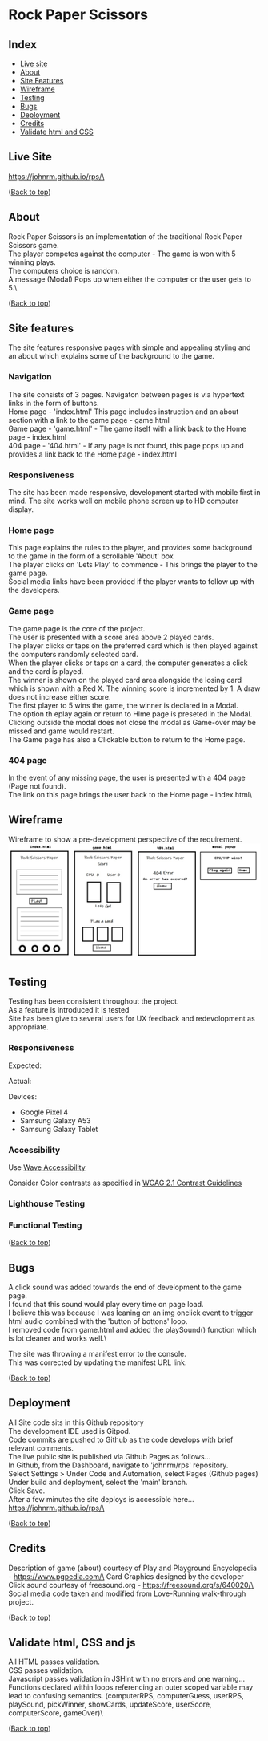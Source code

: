 # Rock Paper Scissors
## Index
* [Live site](#live-site)
* [About](#about)
* [Site Features](#site-features)
* [Wireframe](#wireframe)
* [Testing](#testing)
* [Bugs](#bugs)
* [Deployment](#deployment)
* [Credits](#credits)
* [Validate html and CSS](#validate-html-and-css)

## Live Site
https://johnrm.github.io/rps/\

([Back to top](#index))

## About
Rock Paper Scissors is an implementation of the traditional Rock Paper Scissors game.\
The player competes against the computer - The game is won with 5 winning plays.\
The computers choice is random.\
A message (Modal) Pops up when either the computer or the user gets to 5.\

([Back to top](#index))

## Site features
The site features responsive pages with simple and appealing styling and an about which explains some of the background to the game.

### Navigation
The site consists of 3 pages. Navigaton between pages is via hypertext links in the form of buttons.\
Home page - 'index.html' This page includes instruction and an about section with a link to the game page - game.html\
Game page - 'game.html' - The game itself with a link back to the Home page - index.html\
404 page - '404.html' - If any page is not found, this page pops up and provides  a link back to the Home page - index.html

### Responsiveness
The site has been made responsive, development started with mobile first in mind. The site works well on mobile phone screen up to HD computer display.

### Home page
This page explains the rules to the player, and provides some background to the game in the form of a scrollable 'About' box\
The player clicks on 'Lets Play' to commence - This brings the player to the game page.\
Social media links have been provided if the player wants to follow up with the developers.

### Game page
The game page is the core of the project.\
The user is presented with a score area above 2 played cards.\
The player clicks or taps on the preferred card which is then played against the computers randomly selected card.\
When the player clicks or taps on a card, the computer generates a click and the card is played.\
The winner is shown on the played card area alongside the losing card which is shown with a Red X. The winning score is incremented by 1. A draw does not increase either score.\
The first player to 5 wins the game, the winner is declared in a Modal.\
The option th eplay again or return to Hlme page is preseted in the Modal. Clicking outside the modal does not close the modal as Game-over may be missed and game would restart.\
The Game page has also a Clickable button to return to the Home page.

### 404 page
In the event of any missing page, the user is presented with a 404 page (Page not found).\
The link on this page brings the user back to the Home page - index.html\

## Wireframe
Wireframe to show a pre-development perspective of the requirement.\
![Wireframe of proposed site](readme_images/wireframe.jpg)<br>

## Testing 
Testing has been consistent throughout the project.\
As a feature is introduced it is tested\
Site has been give to several users for UX feedback and redevolopment as appropriate.

### Responsiveness

Expected: 

Actual:

Devices:
- Google Pixel 4
- Samsung Galaxy A53
- Samsung Galaxy Tablet

### Accessibility

Use [Wave Accessibility](https://wave.webaim.org/)

Consider Color contrasts as specified in [WCAG 2.1 Contrast Guidelines](https://www.w3.org/WAI/WCAG21/Understanding/contrast-minimum.html)

### Lighthouse Testing

### Functional Testing

([Back to top](#index))

## Bugs
A click sound was added towards the end of development to the game page.\
I found that this sound would play every time on page load.\
I believe this was because I was leaning on an img onclick event to trigger html audio combined with the 'button of bottons' loop.\
I removed code from game.html and added the playSound() function which is lot cleaner and works well.\

The site was throwing a manifest error to the console.\
This was corrected by updating the manifest URL link.

([Back to top](#index))

## Deployment
All Site code sits in this Github repository\
The development IDE used is Gitpod.\
Code commits are pushed to Github as the code develops with brief relevant comments.\
The live public site is published via Github Pages as follows...\
In Github, from the Dashboard, navigate to 'johnrm/rps' repository.\
Select Settings > Under Code and Automation, select Pages (Github pages)\
Under build and deployment, select the 'main' branch.\
Click Save.\
After a few minutes the site deploys is accessible here...\
https://johnrm.github.io/rps/\

([Back to top](#index))

## Credits
Description of game (about) courtesy of Play and Playground Encyclopedia - https://www.pgpedia.com/\
Card Graphics designed by the developer\
Click sound courtesy of freesound.org - https://freesound.org/s/640020/\
Social media code taken and modified from Love-Running walk-through project.

([Back to top](#index))

## Validate html, CSS and js

All HTML passes validation.\
CSS passes validation.\
Javascript passes validation in JSHint with no errors and one warning...\
Functions declared within loops referencing an outer scoped variable may lead to confusing semantics. (computerRPS, computerGuess, userRPS, playSound, pickWinner, showCards, updateScore, userScore, computerScore, gameOver)\

([Back to top](#index))